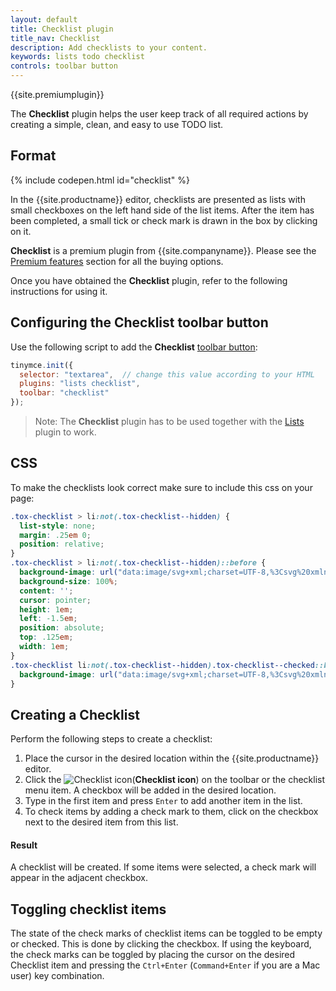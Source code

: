 ```yaml
---
layout: default
title: Checklist plugin
title_nav: Checklist
description: Add checklists to your content.
keywords: lists todo checklist
controls: toolbar button
---
```


{{site.premiumplugin}}

The **Checklist** plugin helps the user keep track of all required actions by creating a simple, clean, and easy to use TODO list.

## Format

{% include codepen.html id="checklist" %}

In the {{site.productname}} editor, checklists are presented as lists with small checkboxes on the left hand side of the list items. After the item has been completed, a small tick or check mark is drawn in the box by clicking on it.

**Checklist** is a premium plugin from {{site.companyname}}. Please see the [Premium features]({{site.baseurl}}/enterprise/tiny-comments/) section for all the buying options.

Once you have obtained the **Checklist** plugin, refer to the following instructions for using it.

## Configuring the Checklist toolbar button

Use the following script to add the **Checklist** [toolbar button]({{site.baseurl}}/ui-components/toolbarbuttons/):

```js
tinymce.init({
  selector: "textarea",  // change this value according to your HTML
  plugins: "lists checklist",
  toolbar: "checklist"
});
```

> Note: The **Checklist** plugin has to be used together with the [Lists]({{site.baseurl}}/plugins/lists/) plugin to work.

## CSS

To make the checklists look correct make sure to include this css on your page:

```css
.tox-checklist > li:not(.tox-checklist--hidden) {
  list-style: none;
  margin: .25em 0;
  position: relative;
}
.tox-checklist > li:not(.tox-checklist--hidden)::before {
  background-image: url("data:image/svg+xml;charset=UTF-8,%3Csvg%20xmlns%3D%22http%3A%2F%2Fwww.w3.org%2F2000%2Fsvg%22%20width%3D%2216%22%20height%3D%2216%22%20viewBox%3D%220%200%2016%2016%22%3E%3Cg%20id%3D%22checklist-unchecked%22%20fill%3D%22none%22%20fill-rule%3D%22evenodd%22%3E%3Crect%20id%3D%22Rectangle%22%20width%3D%2215%22%20height%3D%2215%22%20x%3D%22.5%22%20y%3D%22.5%22%20fill-rule%3D%22nonzero%22%20stroke%3D%22%234C4C4C%22%20rx%3D%222%22%2F%3E%3C%2Fg%3E%3C%2Fsvg%3E%0A");
  background-size: 100%;
  content: '';
  cursor: pointer;
  height: 1em;
  left: -1.5em;
  position: absolute;
  top: .125em;
  width: 1em;
}
.tox-checklist li:not(.tox-checklist--hidden).tox-checklist--checked::before {
  background-image: url("data:image/svg+xml;charset=UTF-8,%3Csvg%20xmlns%3D%22http%3A%2F%2Fwww.w3.org%2F2000%2Fsvg%22%20width%3D%2216%22%20height%3D%2216%22%20viewBox%3D%220%200%2016%2016%22%3E%3Cg%20id%3D%22checklist-checked%22%20fill%3D%22none%22%20fill-rule%3D%22evenodd%22%3E%3Crect%20id%3D%22Rectangle%22%20width%3D%2216%22%20height%3D%2216%22%20fill%3D%22%234099FF%22%20fill-rule%3D%22nonzero%22%20rx%3D%222%22%2F%3E%3Cpath%20id%3D%22Path%22%20fill%3D%22%23FFF%22%20fill-rule%3D%22nonzero%22%20d%3D%22M11.5703186%2C3.14417309%20C11.8516238%2C2.73724603%2012.4164781%2C2.62829933%2012.83558%2C2.89774797%20C13.260121%2C3.17069355%2013.3759736%2C3.72932262%2013.0909105%2C4.14168582%20L7.7580587%2C11.8560195%20C7.43776896%2C12.3193404%206.76483983%2C12.3852142%206.35607322%2C11.9948725%20L3.02491697%2C8.8138662%20C2.66090143%2C8.46625845%202.65798871%2C7.89594698%203.01850234%2C7.54483354%20C3.373942%2C7.19866177%203.94940006%2C7.19592841%204.30829608%2C7.5386474%20L6.85276923%2C9.9684299%20L11.5703186%2C3.14417309%20Z%22%2F%3E%3C%2Fg%3E%3C%2Fsvg%3E%0A");
}
```

## Creating a Checklist

Perform the following steps to create a checklist:

1. Place the cursor in the desired location within the {{site.productname}} editor.
1. Click the ![Checklist icon]({{site.baseurl}}/images/icons/checklist.svg)(**Checklist icon**) on the toolbar or the checklist menu item. A checkbox will be added in the desired location.
1. Type in the first item and press `Enter` to add another item in the list.
1. To check items by adding a check mark to them, click on the checkbox next to the desired item from this list.

#### Result

A checklist will be created. If some items were selected, a check mark will appear in the adjacent checkbox.

## Toggling checklist items

The state of the check marks of checklist items can be toggled to be empty or checked. This is done by clicking the checkbox. If using the keyboard, the check marks can be toggled by placing the cursor on the desired Checklist item and pressing the `Ctrl+Enter` (`Command+Enter` if you are a Mac user) key combination.

